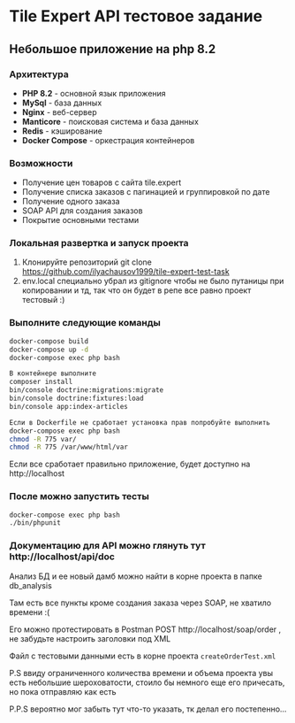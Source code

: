 # Tile Expert API тестовое задание

## Небольшое приложение на php 8.2

### Архитектура

- **PHP 8.2** - основной язык приложения
- **MySql** - база данных
- **Nginx** - веб-сервер
- **Manticore** - поисковая система и база данных
- **Redis** - кэширование
- **Docker Compose** - оркестрация контейнеров

### Возможности

- Получение цен товаров с сайта tile.expert
- Получение списка заказов с пагинацией и группировкой по дате
- Получение одного заказа
- SOAP API для создания заказов
- Покрытие основными тестами

### Локальная развертка и запуск проекта

1. Клонируйте репозиторий git clone https://github.com/ilyachausov1999/tile-expert-test-task
2. env.local специально убрал из gitignore чтобы не было путаницы при копировании и тд, так что он будет в репе все равно проект тестовый :)

### Выполните следующие команды

```bash
docker-compose build
docker-compose up -d
docker-compose exec php bash

В контейнере выполните
composer install
bin/console doctrine:migrations:migrate
bin/console doctrine:fixtures:load
bin/console app:index-articles
```

```bash
Если в Dockerfile не сработает установка прав попробуйте выполнить
docker-compose exec php bash
chmod -R 775 var/
chmod -R 775 /var/www/html/var
```
Если все сработает правильно приложение, будет доступно на http://localhost

### После можно запустить тесты
```bash
docker-compose exec php bash
./bin/phpunit
```

### Документацию для API можно глянуть тут http://localhost/api/doc
Анализ БД и ее новый дамб можно найти в корне проекта в папке db_analysis

Там есть все пункты кроме создания заказа через SOAP, не хватило времени :(

Его можно протестировать в Postman POST http://localhost/soap/order , не забудьте настроить заголовки под XML

Файл с тестовыми данными есть в корне проекта `createOrderTest.xml`


P.S ввиду ограниченного количества времени и объема проекта увы есть небольшие шероховатости, стоило бы немного еще его причесать, но пока отправляю как есть

P.P.S вероятно мог забыть тут что-то указать, тк делал его постепенно...
